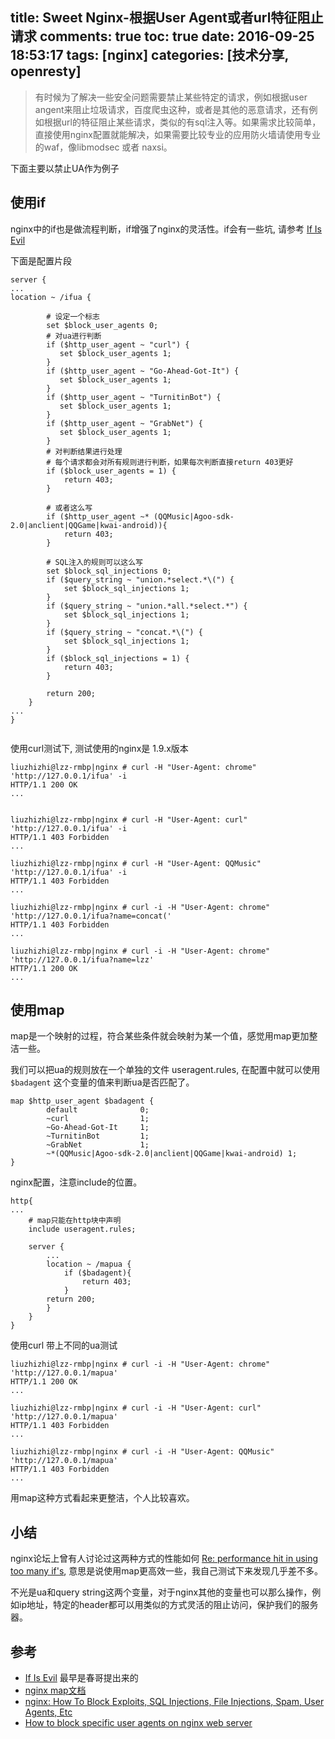 title: Sweet Nginx-根据User Agent或者url特征阻止请求
comments: true
toc: true
date: 2016-09-25 18:53:17
tags: [nginx]
categories: [技术分享, openresty]
---

<!-- more -->
> 有时候为了解决一些安全问题需要禁止某些特定的请求，例如根据user angent来阻止垃圾请求，百度爬虫这种，或者是其他的恶意请求，还有例如根据url的特征阻止某些请求，类似的有sql注入等。如果需求比较简单，直接使用nginx配置就能解决，如果需要比较专业的应用防火墙请使用专业的waf，像libmodsec 或者 naxsi。


下面主要以禁止UA作为例子

## 使用if
nginx中的if也是做流程判断，if增强了nginx的灵活性。if会有一些坑, 请参考 [If Is Evil](https://www.nginx.com/resources/wiki/start/topics/depth/ifisevil/)

下面是配置片段
```
server {
...
location ~ /ifua {

        # 设定一个标志
        set $block_user_agents 0;
        # 对ua进行判断
        if ($http_user_agent ~ "curl") {
           set $block_user_agents 1;
        }
        if ($http_user_agent ~ "Go-Ahead-Got-It") {
           set $block_user_agents 1;
        }
        if ($http_user_agent ~ "TurnitinBot") {
           set $block_user_agents 1;
        }
        if ($http_user_agent ~ "GrabNet") {
           set $block_user_agents 1;
        }
        # 对判断结果进行处理
        # 每个请求都会对所有规则进行判断，如果每次判断直接return 403更好
        if ($block_user_agents = 1) {
            return 403;
        }

        # 或者这么写
        if ($http_user_agent ~* (QQMusic|Agoo-sdk-2.0|anclient|QQGame|kwai-android)){
            return 403;
        }

        # SQL注入的规则可以这么写
        set $block_sql_injections 0;
        if ($query_string ~ "union.*select.*\(") {
            set $block_sql_injections 1;
        }
        if ($query_string ~ "union.*all.*select.*") {
            set $block_sql_injections 1;
        }
        if ($query_string ~ "concat.*\(") {
            set $block_sql_injections 1;
        }
        if ($block_sql_injections = 1) {
            return 403;
        }

        return 200;
    }
...
}


```


使用curl测试下, 测试使用的nginx是 1.9.x版本
```
liuzhizhi@lzz-rmbp|nginx # curl -H "User-Agent: chrome" 'http://127.0.0.1/ifua' -i
HTTP/1.1 200 OK
...


liuzhizhi@lzz-rmbp|nginx # curl -H "User-Agent: curl" 'http://127.0.0.1/ifua' -i
HTTP/1.1 403 Forbidden
...

liuzhizhi@lzz-rmbp|nginx # curl -H "User-Agent: QQMusic" 'http://127.0.0.1/ifua' -i
HTTP/1.1 403 Forbidden
...

liuzhizhi@lzz-rmbp|nginx # curl -i -H "User-Agent: chrome" 'http://127.0.0.1/ifua?name=concat('
HTTP/1.1 403 Forbidden
...

liuzhizhi@lzz-rmbp|nginx # curl -i -H "User-Agent: chrome" 'http://127.0.0.1/ifua?name=lzz'
HTTP/1.1 200 OK
...
```


## 使用map
map是一个映射的过程，符合某些条件就会映射为某一个值，感觉用map更加整洁一些。

我们可以把ua的规则放在一个单独的文件 useragent.rules, 在配置中就可以使用 `$badagent` 这个变量的值来判断ua是否匹配了。
```
map $http_user_agent $badagent {
        default              0;
        ~curl                1;
        ~Go-Ahead-Got-It     1;
        ~TurnitinBot         1;
        ~GrabNet             1;
        ~*(QQMusic|Agoo-sdk-2.0|anclient|QQGame|kwai-android) 1;
}
```

nginx配置，注意include的位置。
```
http{
...
    # map只能在http块中声明
    include useragent.rules;

    server {
        ...
        location ~ /mapua {
            if ($badagent){
                return 403;
            }
        return 200;
        }
    }
}

```

使用curl 带上不同的ua测试
```
liuzhizhi@lzz-rmbp|nginx # curl -i -H "User-Agent: chrome" 'http://127.0.0.1/mapua'
HTTP/1.1 200 OK
...

liuzhizhi@lzz-rmbp|nginx # curl -i -H "User-Agent: curl" 'http://127.0.0.1/mapua'
HTTP/1.1 403 Forbidden
...

liuzhizhi@lzz-rmbp|nginx # curl -i -H "User-Agent: QQMusic" 'http://127.0.0.1/mapua'
HTTP/1.1 403 Forbidden
...
```

用map这种方式看起来更整洁，个人比较喜欢。


## 小结

nginx论坛上曾有人讨论过这两种方式的性能如何 [Re: performance hit in using too many if's](https://forum.nginx.org/read.php?2,269808,269811#msg-269811), 意思是说使用map更高效一些，我自己测试下来发现几乎差不多。

不光是ua和query string这两个变量，对于nginx其他的变量也可以那么操作，例如ip地址，特定的header都可以用类似的方式灵活的阻止访问，保护我们的服务器。

## 参考

* [If Is Evil](https://www.nginx.com/resources/wiki/start/topics/depth/ifisevil/) 最早是春哥提出来的
* [nginx map文档](http://nginx.org/en/docs/http/ngx_http_map_module.html)
* [nginx: How To Block Exploits, SQL Injections, File Injections, Spam, User Agents, Etc](https://www.howtoforge.com/nginx-how-to-block-exploits-sql-injections-file-injections-spam-user-agents-etc)
* [How to block specific user agents on nginx web server](http://ask.xmodulo.com/block-specific-user-agents-nginx-web-server.html)
